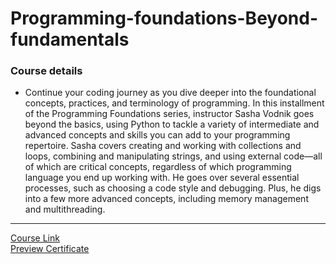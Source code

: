 # Programming-foundations-Beyond-fundamentals

### Course details

- Continue your coding journey as you dive deeper into the foundational concepts, practices, and terminology of programming. In this installment of the Programming Foundations series, instructor Sasha Vodnik goes beyond the basics, using Python to tackle a variety of intermediate and advanced concepts and skills you can add to your programming repertoire. Sasha covers creating and working with collections and loops, combining and manipulating strings, and using external code—all of which are critical concepts, regardless of which programming language you end up working with. He goes over several essential processes, such as choosing a code style and debugging. Plus, he digs into a few more advanced concepts, including memory management and multithreading.

---

[Course Link](https://www.linkedin.com/learning/programming-foundations-beyond-the-fundamentals/?resume=false)
<br>[Preview Certificate](https://raw.githubusercontent.com/osb910/Kalbonyan-Elmarsos/e63b4ac0324d8bc9c873b019672e4761530a13b7/01-LinkedIn-Learning/02_Programming-Foundations-Beyond-The-Fundamentals/CertificateOfCompletion_Programming%20Foundations%20Beyond%20the%20Fundamentals.pdf)
